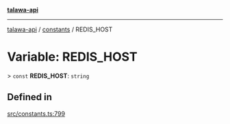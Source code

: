 [**talawa-api**](../../README.md)

***

[talawa-api](../../modules.md) / [constants](../README.md) / REDIS\_HOST

# Variable: REDIS\_HOST

\> `const` **REDIS\_HOST**: `string`

## Defined in

[src/constants.ts:799](https://github.com/PalisadoesFoundation/talawa-api/blob/4b5c74fd36bcfc2e36f3a06b67d517e865c188be/src/constants.ts#L799)
